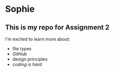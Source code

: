 # Sophie
## This is my repo for **Assignment 2**
I'm excited to learn more about:
- file types
- *GitHub*
- design principles
- *coding is hard*
